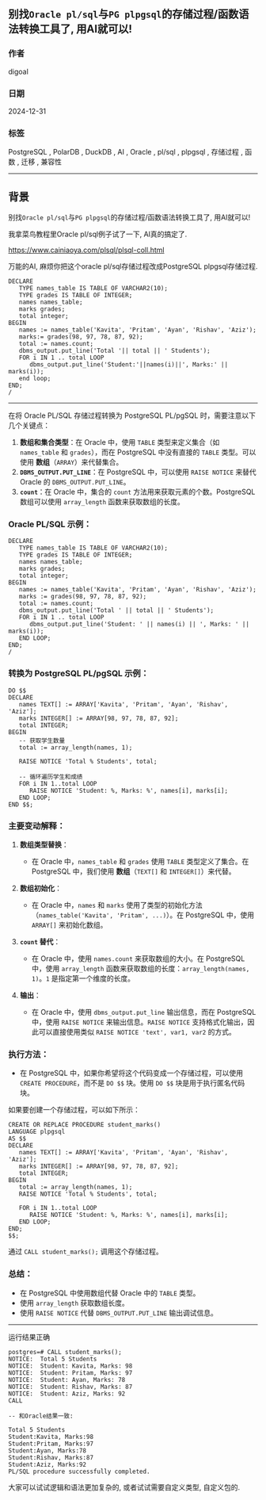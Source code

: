 ## 别找`Oracle pl/sql`与`PG plpgsql`的存储过程/函数语法转换工具了, 用AI就可以!  
        
### 作者        
digoal        
        
### 日期        
2024-12-31        
        
### 标签        
PostgreSQL , PolarDB , DuckDB , AI , Oracle , pl/sql , plpgsql , 存储过程 , 函数 , 迁移 , 兼容性   
        
----        
        
## 背景       
别找`Oracle pl/sql`与`PG plpgsql`的存储过程/函数语法转换工具了, 用AI就可以!  
  
我拿菜鸟教程里Oracle pl/sql例子试了一下, AI真的搞定了.  
  
https://www.cainiaoya.com/plsql/plsql-coll.html  
  
万能的AI, 麻烦你把这个oracle pl/sql存储过程改成PostgreSQL plpgsql存储过程.  
```  
DECLARE   
   TYPE names_table IS TABLE OF VARCHAR2(10);   
   TYPE grades IS TABLE OF INTEGER;    
   names names_table;   
   marks grades;   
   total integer;   
BEGIN   
   names := names_table('Kavita', 'Pritam', 'Ayan', 'Rishav', 'Aziz');   
   marks:= grades(98, 97, 78, 87, 92);   
   total := names.count;   
   dbms_output.put_line('Total '|| total || ' Students');   
   FOR i IN 1 .. total LOOP   
      dbms_output.put_line('Student:'||names(i)||', Marks:' || marks(i));   
   end loop;   
END;   
/    
```  
  
---  
  
在将 Oracle PL/SQL 存储过程转换为 PostgreSQL PL/pgSQL 时，需要注意以下几个关键点：  
  
1. **数组和集合类型**：在 Oracle 中，使用 `TABLE` 类型来定义集合（如 `names_table` 和 `grades`），而在 PostgreSQL 中没有直接的 `TABLE` 类型。可以使用 **数组**（`ARRAY`）来代替集合。  
2. **`DBMS_OUTPUT.PUT_LINE`**：在 PostgreSQL 中，可以使用 `RAISE NOTICE` 来替代 Oracle 的 `DBMS_OUTPUT.PUT_LINE`。  
3. **`count`**：在 Oracle 中，集合的 `count` 方法用来获取元素的个数。PostgreSQL 数组可以使用 `array_length` 函数来获取数组的长度。  
  
### Oracle PL/SQL 示例：  
  
```plsql  
DECLARE   
   TYPE names_table IS TABLE OF VARCHAR2(10);   
   TYPE grades IS TABLE OF INTEGER;    
   names names_table;   
   marks grades;   
   total integer;   
BEGIN   
   names := names_table('Kavita', 'Pritam', 'Ayan', 'Rishav', 'Aziz');   
   marks := grades(98, 97, 78, 87, 92);   
   total := names.count;   
   dbms_output.put_line('Total ' || total || ' Students');   
   FOR i IN 1 .. total LOOP   
      dbms_output.put_line('Student: ' || names(i) || ', Marks: ' || marks(i));   
   END LOOP;   
END;  
/  
```  
  
### 转换为 PostgreSQL PL/pgSQL 示例：  
  
```plpgsql  
DO $$   
DECLARE  
   names TEXT[] := ARRAY['Kavita', 'Pritam', 'Ayan', 'Rishav', 'Aziz'];   
   marks INTEGER[] := ARRAY[98, 97, 78, 87, 92];   
   total INTEGER;   
BEGIN  
   -- 获取学生数量  
   total := array_length(names, 1);   
     
   RAISE NOTICE 'Total % Students', total;  
     
   -- 循环遍历学生和成绩  
   FOR i IN 1..total LOOP   
      RAISE NOTICE 'Student: %, Marks: %', names[i], marks[i];   
   END LOOP;   
END $$;  
```  
  
### 主要变动解释：  
  
1. **数组类型替换**：  
   - 在 Oracle 中，`names_table` 和 `grades` 使用 `TABLE` 类型定义了集合。在 PostgreSQL 中，我们使用 **数组**（`TEXT[]` 和 `INTEGER[]`）来代替。  
     
2. **数组初始化**：  
   - 在 Oracle 中，`names` 和 `marks` 使用了类型的初始化方法（`names_table('Kavita', 'Pritam', ...)`）。在 PostgreSQL 中，使用 `ARRAY[]` 来初始化数组。  
  
3. **`count` 替代**：  
   - 在 Oracle 中，使用 `names.count` 来获取数组的大小。在 PostgreSQL 中，使用 `array_length` 函数来获取数组的长度：`array_length(names, 1)`。`1` 是指定第一个维度的长度。  
  
4. **输出**：  
   - 在 Oracle 中，使用 `dbms_output.put_line` 输出信息，而在 PostgreSQL 中，使用 `RAISE NOTICE` 来输出信息。`RAISE NOTICE` 支持格式化输出，因此可以直接使用类似 `RAISE NOTICE 'text', var1, var2` 的方式。  
  
### 执行方法：  
- 在 PostgreSQL 中，如果你希望将这个代码变成一个存储过程，可以使用 `CREATE PROCEDURE`，而不是 `DO $$` 块。使用 `DO $$` 块是用于执行匿名代码块。  
  
如果要创建一个存储过程，可以如下所示：  
  
```plpgsql  
CREATE OR REPLACE PROCEDURE student_marks()  
LANGUAGE plpgsql  
AS $$  
DECLARE  
   names TEXT[] := ARRAY['Kavita', 'Pritam', 'Ayan', 'Rishav', 'Aziz'];   
   marks INTEGER[] := ARRAY[98, 97, 78, 87, 92];   
   total INTEGER;   
BEGIN  
   total := array_length(names, 1);  
   RAISE NOTICE 'Total % Students', total;  
  
   FOR i IN 1..total LOOP   
      RAISE NOTICE 'Student: %, Marks: %', names[i], marks[i];   
   END LOOP;   
END;  
$$;  
```  
  
通过 `CALL student_marks();` 调用这个存储过程。  
  
### 总结：  
- 在 PostgreSQL 中使用数组代替 Oracle 中的 `TABLE` 类型。  
- 使用 `array_length` 获取数组长度。  
- 使用 `RAISE NOTICE` 代替 `DBMS_OUTPUT.PUT_LINE` 输出调试信息。  
      
---  
  
运行结果正确  
```  
postgres=# CALL student_marks();  
NOTICE:  Total 5 Students  
NOTICE:  Student: Kavita, Marks: 98  
NOTICE:  Student: Pritam, Marks: 97  
NOTICE:  Student: Ayan, Marks: 78  
NOTICE:  Student: Rishav, Marks: 87  
NOTICE:  Student: Aziz, Marks: 92  
CALL  
      
-- 和Oracle结果一致:  
  
Total 5 Students   
Student:Kavita, Marks:98   
Student:Pritam, Marks:97   
Student:Ayan, Marks:78   
Student:Rishav, Marks:87   
Student:Aziz, Marks:92    
PL/SQL procedure successfully completed.   
```  
    
大家可以试试逻辑和语法更加复杂的, 或者试试需要自定义类型, 自定义包的.     
     
